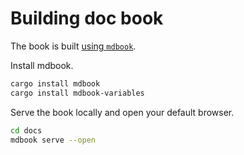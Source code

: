 # Building doc book

The book is built [using `mdbook`](https://rust-lang.github.io/mdBook/index.html).

Install mdbook.

```bash
cargo install mdbook
cargo install mdbook-variables
```

Serve the book locally and open your default browser.

```bash
cd docs
mdbook serve --open
```